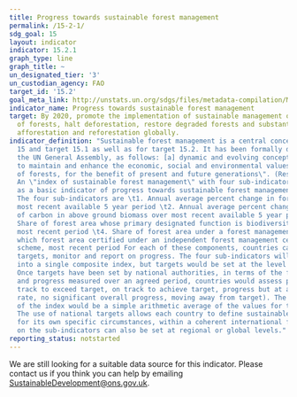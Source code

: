 ```yaml
---
title: Progress towards sustainable forest management
permalink: /15-2-1/
sdg_goal: 15
layout: indicator
indicator: 15.2.1
graph_type: line
graph_title: ~
un_designated_tier: '3'
un_custodian_agency: FAO
target_id: '15.2'
goal_meta_link: http://unstats.un.org/sdgs/files/metadata-compilation/Metadata-Goal-15.pdf
indicator_name: Progress towards sustainable forest management
target: By 2020, promote the implementation of sustainable management of all types
  of forests, halt deforestation, restore degraded forests and substantially increase
  afforestation and reforestation globally.
indicator_definition: "Sustainable forest management is a central concept for Goal
  15 and target 15.1 as well as for target 15.2. It has been formally defined, by
  the UN General Assembly, as follows: [a] dynamic and evolving concept [that] aims
  to maintain and enhance the economic, social and environmental values of all types
  of forests, for the benefit of present and future generations\". (Resolution A/RES/62/98)
  An \"index of sustainable forest management\" with four sub-indicators can be used
  as a basic indicator of progress towards sustainable forest management by a country.
  The four sub-indicators are \t1. Annual average percent change in forest area over
  most recent available 5 year period \t2. Annual average percent change in stock
  of carbon in above ground biomass over most recent available 5 year period \t3.
  Share of forest area whose primary designated function is biodiversity conservation,
  most recent period \t4. Share of forest area under a forest management plan, of
  which forest area certified under an independent forest management certification
  scheme, most recent period For each of these components, countries can set national
  targets, monitor and report on progress. The four sub-indicators will be combined
  into a single composite index, but targets would be set at the level of sub-indicators.
  Once targets have been set by national authorities, in terms of the four sub-indicators,
  and progress measured over an agreed period, countries would assess progress (on
  track to exceed target, on track to achieve target, progress but at an insufficient
  rate, no significant overall progress, moving away from target). The final value
  of the index would be a simple arithmetic average of the values for the four sub-indicators.
  The use of national targets allows each country to define sustainable forest management
  for its own specific circumstances, within a coherent international framework. Targets
  on the sub-indicators can also be set at regional or global levels."
reporting_status: notstarted
---
```


We are still looking for a suitable data source for this indicator. Please contact us if you think you can help by emailing <a href="mailto:SustainableDevelopment@ons.gov.uk">SustainableDevelopment@ons.gov.uk</a>.


